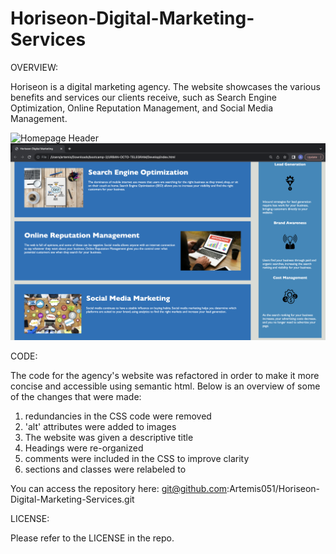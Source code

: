 # Horiseon-Digital-Marketing-Services
OVERVIEW:

Horiseon is a digital marketing agency. The website showcases the various benefits and services our clients receive, such as Search Engine Optimization, Online Reputation Management, and Social Media Management.  

![Homepage Header](<Screenshot 2023-10-05 at 1.38.15 AM.png>)
![Homepage Main](<Screenshot 2023-10-05 at 1.38.23 AM.png>)

CODE:

 The code for the agency's website was refactored in order to make it more concise and accessible using semantic html. Below is an overview of some of the changes that were made:
   1. redundancies in the CSS code were removed
   2. 'alt' attributes were added to images
   3. The website was given a descriptive title
   4. Headings were re-organized
   5. comments were included in the CSS to improve clarity
   6. sections and classes were relabeled to 

   You can access the repository here: git@github.com:Artemis051/Horiseon-Digital-Marketing-Services.git

LICENSE:

Please refer to the LICENSE in the repo.
